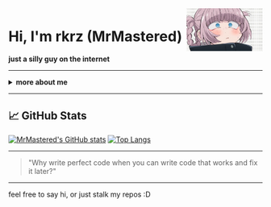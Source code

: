 <img align="right" src="Nazuna_Nanakusa_Call_of_the_Night_Yofukashi_no_Uta-2181429-3715795970.jpg" width="30%" alt="Nazuna Nanakusa - Call of the Night">

# Hi, I'm rkrz (MrMastered)

**just a silly guy on the internet**

---

<details>
  <summary><b>more about me</b></summary>
  
  <h3>experience</h3>
  
  <h4>Web Stack</h4>
  <img src="https://img.shields.io/badge/html5-%23E34F26?style=flat&logo=html5&logoColor=white" alt="HTML5"/>
  <img src="https://img.shields.io/badge/css-%231572B6?style=flat&logo=css3&logoColor=white" alt="CSS3"/>
  <img src="https://img.shields.io/badge/javascript-%23F7DF1E?style=flat&logo=javascript&logoColor=black" alt="JavaScript"/>
  <img src="https://img.shields.io/badge/node.js-%23339933?style=flat&logo=nodedotjs&logoColor=white" alt="Node.js"/>
  <img src="https://img.shields.io/badge/python-%233776AB?style=flat&logo=python&logoColor=white" alt="Python"/>
  <img src="https://img.shields.io/badge/git-%23F05032?style=flat&logo=git&logoColor=white" alt="Git"/>
  <br/>
  <h4>other Stuff I Do</h4>
  <ul>
    <li>sipping coffee and writing questionable code</li>
    <li>Reading random docs for fun</li>
  </ul>
</details>

---

## 📈 GitHub Stats

[![MrMastered's GitHub stats](https://github-readme-stats.vercel.app/api?username=MrMastered&show_icons=true&theme=tokyonight&hide_rank=true)](https://github.com/anuraghazra/github-readme-stats)
[![Top Langs](https://github-readme-stats.vercel.app/api/top-langs/?username=MrMastered&layout=compact&theme=tokyonight)](https://github.com/anuraghazra/github-readme-stats)

---

> "Why write perfect code when you can write code that works and fix it later?"

---

feel free to say hi, or just stalk my repos :D
